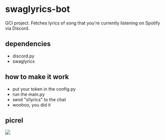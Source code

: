 # swaglyrics-bot
GCI project. Fetches lyrics of song that you're currently listening on Spotify via Discord.

## dependencies
- discord.py
- swaglyrics

## how to make it work

 - put your token in the config.py
 - run the main.py
 - send "s!lyrics" to the chat
 - woohoo, you did it

## picrel
![](https://i.imgur.com/6q5QxYw.png)

